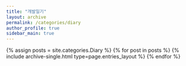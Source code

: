 ```yaml
---
title: "개발일기"
layout: archive
permalink: /categories/diary
author_profile: true
sidebar_main: true
---
```


{% assign posts = site.categories.Diary %}
{% for post in posts %} {% include archive-single.html type=page.entries_layout %} {% endfor %}

